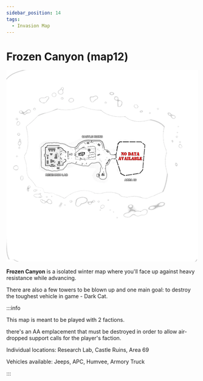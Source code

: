 ```yaml
---
sidebar_position: 14
tags:
  - Invasion Map
---
```

# Frozen Canyon (map12)

![](./img/Map12labels.webp)

**Frozen Canyon** is a isolated winter map where you'll face up against heavy resistance while advancing.

 There are also a few towers to be blown up and one main goal: to destroy the toughest vehicle in game - Dark Cat.





:::info

This map is meant to be played with 2 factions.

there's an AA emplacement that must be destroyed in order to allow air-dropped support calls for the player's faction.

Individual locations: Research Lab, Castle Ruins, Area 69

Vehicles available: Jeeps, APC, Humvee, Armory Truck

:::